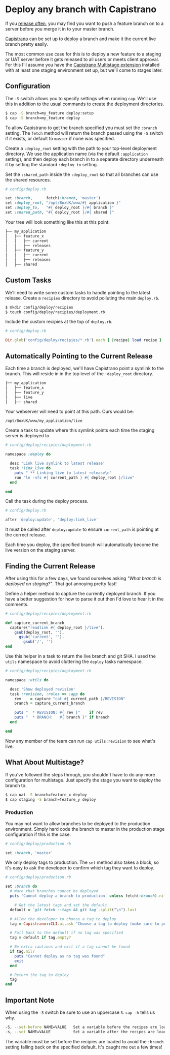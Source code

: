 # Deploy any branch with Capistrano

If you [release often](http://www.boxuk.com/blog/towards-faster-releases), you may find you want to push a feature branch on to a server before you merge it in to your master branch.

[Capistrano](https://github.com/capistrano/capistrano) can be set up to deploy a branch and make it the current live branch pretty easily.

The most common use case for this is to deploy a new feature to a staging or UAT server before it gets released to all users or meets client approval. For this I'll assume you have the [Capistrano Multistage extension](https://github.com/capistrano/capistrano/wiki/2.x-Multistage-Extension) installed with at least one staging environment set up, but we'll come to stages later.

## Configuration

The `-S` switch allows you to specify settings when running `cap`. We'll use this in addition to the usual commands to create the deployment directories.

```sh
$ cap -S branch=my_feature deploy:setup
$ cap -S branch=my_feature deploy
```

To allow Capistrano to get the branch specified you must set the `:branch` setting. The `fetch` method will return the branch passed using the `-S` switch if it exists, or default to `master` if none was specified.

Create a `:deploy_root` setting with the path to your top-level deployment directory. We use the application name (via the default `:application` setting), and then deploy each branch in to a separate directory underneath it by setting the standard `:deploy_to` setting.

Set the `:shared_path` inside the `:deploy_root` so that all branches can use the shared resources.

```ruby
# config/deploy.rb

set :branch,      fetch(:branch, 'master')
set :deploy_root, "/opt/BoxUK/www/#{ application }"
set :deploy_to,   "#{ deploy_root }/#{ branch }"
set :shared_path, "#{ deploy_root }/#{ shared }"
```

Your tree will look something like this at this point:

```sh
├── my_application
│   ├── feature_x
│   │   ├── current
│   │   ├── releases
│   ├── feature_y
│   │   ├── current
│   │   ├── releases
│   ├── shared
```

## Custom Tasks

We'll need to write some custom tasks to handle pointing to the latest release. Create a `recipies` directory to avoid polluting the main `deploy.rb`.

```sh
$ mkdir config/deploy/recipies
$ touch config/deploy/recipies/deployment.rb
```

Include the custom recipies at the top of `deploy.rb`.

```ruby
# config/deploy.rb

Dir.glob('config/deploy/recipies/*.rb').each { |recipe| load recipe }
```

## Automatically Pointing to the Current Release

Each time a branch is deployed, we'll have Capistrano point a symlink to the branch. This will reside in in the top level of the `:deploy_root` directory.

```sh
├── my_application
│   ├── feature_x
│   ├── feature_y
│   ├── live
│   ├── shared
```

Your webserver will need to point at this path. Ours would be:

```
/opt/BoxUK/www/my_application/live
```

Create a task to update where this symlink points each time the staging server is deployed to.

```ruby
# config/deploy/recipies/deployment.rb

namespace :deploy do

  desc 'Link live symlink to latest release'
  task :link_live do
    puts " ** Linking live to latest release\n"
    run "ln -nfs #{ current_path } #{ deploy_root }/live"
  end

end
```

Call the task during the deploy process.

```ruby
# config/deploy.rb

after 'deploy:update', 'deploy:link_live'
```

It must be called after `deploy:update` to ensure `current_path` is pointing at the correct release.

Each time you deploy, the specified branch will automatically become the live version on the staging server.

## Finding the Current Release

After using this for a few days, we found ourselves asking _"What branch is deployed on staging?"_. That got annoying pretty fast!

Define a helper method to capture the currently deployed branch. If you have a better suggestion for how to parse it out then I'd love to hear it in the comments.

```ruby
# config/deploy/recipies/deployment.rb

def capture_current_branch
  capture("readlink #{ deploy_root }/live").
    gsub(deploy_root, '').
      gsub('current', '').
        gsub('/', '')
end
```

Use this helper in a task to return the live branch and git SHA. I used the `utils` namespace to avoid cluttering the `deploy` tasks namespace.

```ruby
# config/deploy/recipies/deployment.rb

namespace :utils do

  desc 'Show deployed revision'
  task :revision, :roles => :app do
    rev    = capture "cat #{ current_path }/REVISION"
    branch = capture_current_branch

    puts "  * REVISION: #{ rev }"    if rev
    puts "  * BRANCH:   #{ branch }" if branch
  end

end
```

Now any member of the team can run `cap utils:revision` to see what's live.

## What About Multistage?

If you've followed the steps through, you shouldn't have to do any more configuration for multistage. Just specify the stage you want to deploy the branch to.

```sh
$ cap uat -S branch=feature_x deploy
$ cap staging -S branch=feature_y deploy
```

### Production

You may not want to allow branches to be deployed to the production environment. Simply hard code the branch to master in the production stage configuration if this is the case.

```ruby
# config/deploy/production.rb

set :branch, 'master'
```

We only deploy tags to production. The `set` method also takes a block, so it's easy to ask the developer to confirm which tag they want to deploy.

```ruby
# config/deploy/production.rb

set :branch do
  # Warn that branches cannot be deployed
  puts 'Cannot deploy a branch to production' unless fetch(:branch).nil?

 	# Get the latest tags and set the default
  default = `git fetch --tags && git tag`.split("\n").last

  # Allow the developer to choose a tag to deploy
  tag = Capistrano::CLI.ui.ask "Choose a tag to deploy (make sure to push the tag first): [Default: #{ default }] "

  # Fall back to the default if no tag was specified
  tag = default if tag.empty?

  # Be extra cautious and exit if a tag cannot be found
  if tag.nil?
    puts "Cannot deploy as no tag was found"
    exit
  end

  # Return the tag to deploy
  tag
end
```

## Important Note

When using the `-S` switch be sure to use an uppercase `S`. `cap -h` tells us why.

```sh
-S, --set-before NAME=VALUE   Set a variable before the recipes are loaded.
-s, --set NAME=VALUE          Set a variable after the recipes are loaded.
```
The variable must be set before the recipies are loaded to avoid the `:branch` setting falling back on the specified default. It's caught me out a few times!
